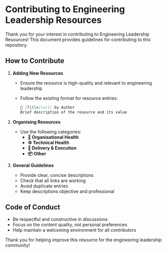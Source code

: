 # Contributing to Engineering Leadership Resources

Thank you for your interest in contributing to Engineering Leadership Resources! This document provides guidelines for contributing to this repository.

## How to Contribute

1. **Adding New Resources**
   - Ensure the resource is high-quality and relevant to engineering leadership
   - Follow the existing format for resource entries:

     ```markdown
     📘 [Title](url) by Author  
     Brief description of the resource and its value
     ```

2. **Organising Resources**
   - Use the following categories:
     - **🧠 Organisational Health**
     - **⚙️ Technical Health**
     - **🚀 Delivery & Execution**
     - **📦 Other**

3. **General Guidelines**
   - Provide clear, concise descriptions
   - Check that all links are working
   - Avoid duplicate entries
   - Keep descriptions objective and professional

## Code of Conduct

- Be respectful and constructive in discussions
- Focus on the content quality, not personal preferences
- Help maintain a welcoming environment for all contributors

Thank you for helping improve this resource for the engineering leadership community!
